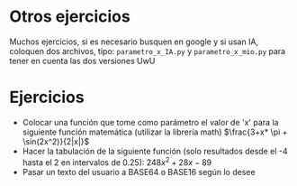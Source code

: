 # Otros ejercicios

Muchos ejercicios, si es necesario busquen en google y si usan IA, coloquen dos archivos, tipo: `parametro_x_IA.py` y `parametro_x_mio.py` para tener en cuenta las dos versiones UwU

# Ejercicios

- Colocar una función que tome como parámetro el valor de 'x' para la siguiente función matemática (utilizar la librería math) $\frac{3+x* \pi + \sin(2x^2)}{2|x|}$
- Hacer la tabulación de la siguiente función (solo resultados desde el -4 hasta el 2 en intervalos de 0.25): $248x^2+28x-89$
- Pasar un texto del usuario a BASE64 o BASE16 según lo desee
